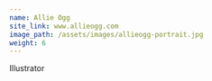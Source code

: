 ```yaml
---
name: Allie Ogg
site_link: www.allieogg.com
image_path: /assets/images/allieogg-portrait.jpg
weight: 6
---
```



Illustrator